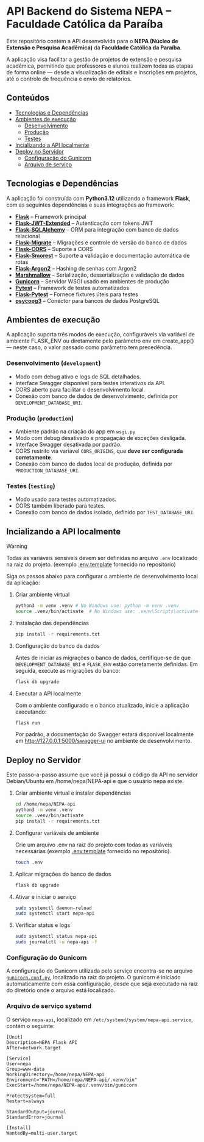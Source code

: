# API Backend do Sistema NEPA – Faculdade Católica da Paraíba

Este repositório contém a API desenvolvida para o **NEPA (Núcleo de Extensão e Pesquisa Acadêmica)**
da **Faculdade Católica da Paraíba**.

A aplicação visa facilitar a gestão de projetos de extensão e pesquisa acadêmica,
permitindo que professores e alunos realizem todas as etapas de forma online
— desde a visualização de editais e inscrições em projetos, até o controle de frequência e envio de relatórios.

## Conteúdos

- [Tecnologias e Dependências](#tecnologias-e-dependências)
- [Ambientes de execução](#ambientes-de-execução)
    - [Desenvolvimento](#desenvolvimento-development)
    - [Produção](#produção-production)
    - [Testes](#testes-testing)
- [Incializando a API localmente](#incializando-a-api-localmente)
- [Deploy no Servidor](#deploy-no-servidor)
    - [Configuração do Gunicorn](#configuração-do-gunicorn)
    - [Arquivo de serviço](#arquivo-de-serviço-systemd)

## Tecnologias e Dependências

A aplicação foi construída com **Python3.12** utilizando o framework **Flask**, com as seguintes dependências e suas
integrações ao framework:

- [**Flask**](https://pypi.org/project/Flask/) – Framework principal
- [**Flask-JWT-Extended**](https://pypi.org/project/Flask-JWT-Extended/) – Autenticação com tokens JWT
- [**Flask-SQLAlchemy**](https://pypi.org/project/Flask-SQLAlchemy/) – ORM para integração com banco de dados relacional
- [**Flask-Migrate**](https://pypi.org/project/Flask-Migrate/) – Migrações e controle de versão do banco de dados
- [**Flask-CORS**](https://pypi.org/project/flask-cors/) – Suporte a CORS
- [**Flask-Smorest**](https://pypi.org/project/flask-smorest/) – Suporte a validação e documentação automática de rotas
- [**Flask-Argon2**](https://pypi.org/project/Flask-Argon2/) – Hashing de senhas com Argon2
- [**Marshmallow**](https://pypi.org/project/marshmallow/) – Serialização, desserialização e validação de dados
- [**Gunicorn**](https://pypi.org/project/gunicorn/) – Servidor WSGI usado em ambientes de produção
- [**Pytest**](https://pypi.org/project/pytest/) – Framework de testes automatizados
- [**Flask-Pytest**](https://pypi.org/project/pytest/) – Fornece fixtures úteis para testes
- [**psycopg3**](https://pypi.org/project/psycopg/) – Conector para bancos de dados PostgreSQL

## Ambientes de execução

A aplicação suporta três modos de execução, configuráveis via variável de ambiente FLASK_ENV ou diretamente pelo
parâmetro env em create_app() — neste caso, o valor passado como parâmetro tem precedência.

### Desenvolvimento (`development`)

- Modo com debug ativo e logs de SQL detalhados.
- Interface Swagger disponível para testes interativos da API.
- CORS aberto para facilitar o desenvolvimento local.
- Conexão com banco de dados de desenvolvimento, definida por `DEVELOPMENT_DATABASE_URI`.

### Produção (`production`)

- Ambiente padrão na criação do app em `wsgi.py`
- Modo com debug desativado e propagação de exceções desligada.
- Interface Swagger desativada por padrão.
- CORS restrito via variável `CORS_ORIGINS`, que **deve ser configurada corretamente**.
- Conexão com banco de dados local de produção, definida por `PRODUCTION_DATABASE_URI`.

### Testes (`testing`)

- Modo usado para testes automatizados.
- CORS também liberado para testes.
- Conexão com banco de dados isolado, definido por `TEST_DATABASE_URI`.

## Incializando a API localmente

> [!WARNING]
> Todas as variáveis sensíveis devem ser definidas no arquivo `.env` localizado na raiz do projeto.
> (exemplo [.env.template](.env.template) fornecido no repositório)

Siga os passos abaixo para configurar o ambiente de desenvolvimento local da aplicação:

1. Criar ambiente virtual

    ```bash
    python3 -m venv .venv # No Windows use: python -m venv .venv
    source .venv/bin/activate  # No Windows use: .venv\Scripts\activate
    ```

2. Instalação das dependências

    ```bash
    pip install -r requirements.txt
    ```

3. Configuração do banco de dados

   Antes de iniciar as migrações o banco de dados, certifique-se de que `DEVELOPMENT_DATABASE_URI` e `FLASK_ENV` estão
   corretamente definidas. Em seguida, execute as migrações do banco:

    ```bash
    flask db upgrade
    ```

4. Executar a API localmente

   Com o ambiente configurado e o banco atualizado, inicie a aplicação executando:

    ```bash
    flask run
    ```

   Por padrão, a documentação do Swagger estará disponível localmente em http://127.0.0.1:5000/swagger-ui
   no ambiente de desenvolvimento.

## Deploy no Servidor

Este passo-a-passo assume que você já possui o código da API no servidor Debian/Ubuntu em /home/nepa/NEPA-api
e que o usuário nepa existe.

1. Criar ambiente virtual e instalar dependências

    ```bash
    cd /home/nepa/NEPA-api
    python3 -m venv .venv
    source .venv/bin/activate
    pip install -r requirements.txt
    ```

2. Configurar variáveis de ambiente

   Crie um arquivo .env na raiz do projeto com todas as variáveis necessárias
   (exemplo [.env.template](.env.template) fornecido no repositório).

   ```bash
   touch .env
   ```

3. Aplicar migrações do banco de dados

   ```bash
   flask db upgrade
   ```

4. Ativar e iniciar o serviço

   ```bash
   sudo systemctl daemon-reload
   sudo systemctl start nepa-api
   ```

5. Verificar status e logs

   ```bash
   sudo systemctl status nepa-api
   sudo journalctl -u nepa-api -f
   ```

### Configuração do Gunicorn

A configuração do Gunicorn utilizada pelo serviço encontra-se no arquivo [`gunicorn.conf.py`](./gunicorn.conf.py),
localizado na raiz do projeto.
O gunicorn é iniciado automaticamente com essa configuração, desde que seja executado na
raiz do diretório onde o arquivo está localizado.

### Arquivo de serviço systemd

O serviço `nepa-api`, localizado em `/etc/systemd/system/nepa-api.service`, contém o seguinte:

```unit file (systemd)
[Unit]
Description=NEPA Flask API
After=network.target

[Service]
User=nepa
Group=www-data
WorkingDirectory=/home/nepa/NEPA-api
Environment="PATH=/home/nepa/NEPA-api/.venv/bin"
ExecStart=/home/nepa/NEPA-api/.venv/bin/gunicorn

ProtectSystem=full
Restart=always

StandardOutput=journal
StandardError=journal

[Install]
WantedBy=multi-user.target
```